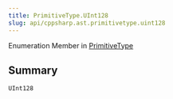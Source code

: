 ```yaml
---
title: PrimitiveType.UInt128
slug: api/cppsharp.ast.primitivetype.uint128
---
```

Enumeration Member in [PrimitiveType](/api/cppsharp/ast/primitivetype)

## Summary



```csharp
UInt128
```

